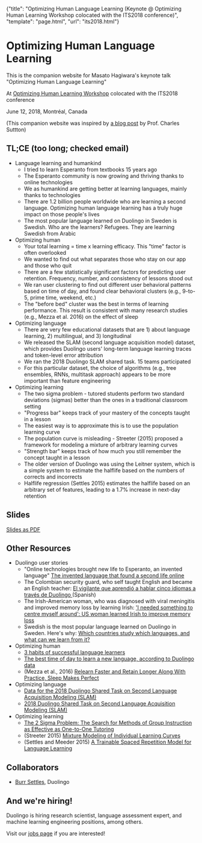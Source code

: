 {"title": "Optimizing Human Language Learning (Keynote @ Optimizing Human Learning Workshop colocated with the ITS2018 conference)", "template": "page.html", "url": "its2018.html"}

# Optimizing Human Language Learning

This is the companion website for Masato Hagiwara's keynote talk "Optimizing Human Language Learning"  

At [Optimizing Human Learning Workshop](https://humanlearn.io/) colocated with the ITS2018 conference

June 12, 2018, Montréal, Canada

(This companion website was inspired by [a blog post](http://www.theexclusive.org/2016/12/on-creating-companion-web-site-for-talks.html) by Prof. Charles Suttton)

## TL;CE (too long; checked email)

- Language learning and humankind
	- I tried to learn Esperanto from textbooks 15 years ago
	- The Esperanto community is now growing and thriving thanks to online technologies
	- We as humankind are getting better at learning languages, mainly thanks to technologies
	- There are 1.2 billion people worldwide who are learning a second language. Optimizing human language learning has a truly huge impact on those people's lives
	- The most popular language learned on Duolingo in Sweden is Swedish. Who are the learners? Refugees. They are learning Swedish from Arabic
- Optimizing human
	- Your total learning = time x learning efficacy. This "time" factor is often overlooked 
	- We wanted to find out what separates those who stay on our app and those who quit
	- There are a few statistically significant factors for predicting user retention. Frequency, number, and consistency of lessons stood out
	- We ran user clustering to find out different user behavioral patterns based on time of day, and found clear behavioral clusters (e.g., 9-to-5, prime time, weekend, etc.) 
	- The "before bed" cluster was the best in terms of learning performance. This result is consistent with many research studies (e.g., Mezza et al. 2016) on the effect of sleep
- Optimizing language
	- There are very few educational datasets that are 1) about language learning, 2) multilingual, and 3) longitudinal
	- We released the SLAM (second language acquisition model) dataset, which provides Duolingo users' long-term language learning traces and token-level error attribution
	- We ran the 2018 Duolingo SLAM shared task. 15 teams participated
	- For this particular dataset, the choice of algorithms (e.g., tree ensembles, RNNs, multitask approach) appears to be more important than feature engineering
- Optimizing learning 
	- The two sigma problem - tutored students perform two standard deviations (sigmas) better than the ones in a traditional classroom setting 
	- "Progress bar" keeps track of your mastery of the concepts taught in a lesson
	- The easiest way is to approximate this is to use the population learning curve  
	- The population curve is misleading - Streeter (2015) proposed a framework for modeling a mixture of arbitrary learning curves 
	- "Strength bar" keeps track of how much you still remember the concept taught in a lesson
	- The older version of Duolingo was using the Leitner system, which is a simple system to estimate the halflife based on the numbers of corrects and incorrects
	- Halflife regression (Settles 2015) estimates the halflife based on an arbitrary set of features, leading to a 1.7% increase in next-day retention

## Slides

[Slides as PDF](/files/201806_OptimizingHumanLearning_Hagiwara.pdf)

## Other Resources

- Duolingo user stories
	- "Online technologies brought new life to Esperanto, an invented language" [The invented language that found a second life online](http://www.bbc.com/future/story/20180110-the-invented-language-that-found-a-second-life-online)
	- The Colombian security guard, who self taught English and became an English teacher: [El vigilante que aprendió a hablar cinco idiomas a través de Duolingo
](https://www.semana.com/educacion/articulo/el-vigilante-de-seguridad-que-aprendio-a-hablar-cinco-idiomas-a-traves-de-duolingo-y-aplicaciones/518081) (Spanish)   
	- The Irish-American woman, who was diagnosed with viral meningitis and improved memory loss by learning Irish:  ['I needed something to centre myself around': US woman learned Irish to improve memory loss](
http://www.thejournal.ie/us-woman-learning-irish-3349879-Apr2017/)
	- Swedish is the most popular language learned on Duolingo in Sweden. Here's why: [Which countries study which languages, and what can we learn from it?](http://making.duolingo.com/which-countries-study-which-languages-and-what-can-we-learn-from-it)
- Optimizing human
	- [3 habits of successful language learners](https://techcrunch.com/2017/03/05/3-habits-of-successful-language-learners/)
	- [The best time of day to learn a new language, according to Duolingo data](https://qz.com/1215361/the-best-time-of-day-to-learn-a-new-language-according-duolingo-data/)
	- (Mezza et al., 2016) [Relearn Faster and Retain Longer Along With Practice, Sleep Makes Perfect](http://journals.sagepub.com/doi/abs/10.1177/0956797616659930)
- Optimizing language
	- [Data for the 2018 Duolingo Shared Task on Second Language Acquisition Modeling (SLAM)](https://dataverse.harvard.edu/dataset.xhtml?persistentId=doi:10.7910/DVN/8SWHNO)
	- [2018 Duolingo Shared Task on Second Language Acquisition Modeling (SLAM)](http://sharedtask.duolingo.com/) 
- Optimizing learning
	- [The 2 Sigma Problem: The Search for Methods of Group Instruction as Effective as One-to-One Tutoring](http://web.mit.edu/5.95/readings/bloom-two-sigma.pdf)
	- (Streeter 2015) [Mixture Modeling of Individual Learning Curves](https://s3.amazonaws.com/duolingo-papers/publications/streeter.edm15.pdf)
	- (Settles and Meeder 2015) [A Trainable Spaced Repetition Model for Language Learning](https://s3.amazonaws.com/duolingo-papers/publications/settles.acl16.pdf)

## Collaborators

- [Burr Settles](http://burrsettles.com/), Duolingo

## And we're hiring!

Duolingo is hiring research scientist, language assessment expert, and machine learning engineering positions, among others.

Visit our [jobs page](https://www.duolingo.com/jobs) if you are interested!

 